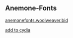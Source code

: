 ## Anemone-Fonts

[anemonefonts.woolweaver.bid](https://anemonefonts.woolweaver.bid)

[add to cydia](https://cydia.saurik.com/api/share#?source=https://anemonefonts.woolweaver.bid)
